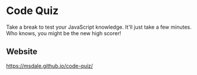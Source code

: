 # Code Quiz

Take a break to test your JavaScript knowledge.
It'll just take a few minutes.
Who knows, you might be the new high scorer!

## Website

https://msdale.github.io/code-quiz/
